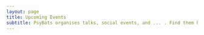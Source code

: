 ```yaml
---
layout: page
title: Upcoming Events
subtitle: PsyBots organises talks, social events, and ... . Find them here!
---
```

